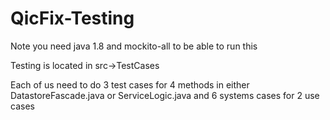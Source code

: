 # QicFix-Testing
Note you need java 1.8 and mockito-all to be able to run this

Testing is located in src->TestCases

Each of us need to do 3 test cases for 4 methods in either DatastoreFascade.java or ServiceLogic.java and 6 systems cases for 2 use cases

